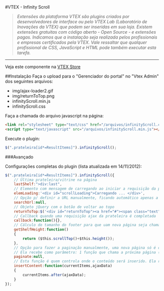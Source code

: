 #VTEX - Infinity Scroll
>*Extensões da plataforma VTEX são plugins criados por desenvolvedores de interface ou pelo VTEX Lab (Laboratório de Inovações da VTEX) que podem ser inseridas em sua loja. Existem extensões gratuitas com código aberto -  Open Source - e extensões pagas.  Indicamos que a instalação seja realizada pelos profissionais e empresas certificados pela VTEX. Vale ressaltar que qualquer profissional de CSS, JavaScript e HTML pode também executar esta tarefa.*

----------

Veja este componente na [VTEX Store](http://conversionstore.com.br/index.php/extensoes/busca/carregamento-inteligente-de-imagens)

##Instalação
Faça o upload para o "Gerenciador do portal" no "Vtex Admin" dos seguintes arquivos:
* img/ajax-loader2.gif
* img/returnToTop.png
* infinityScroll.min.js
* infinityScroll.css

Faça a chamada do arquivo javascript na página:

```html
<link rel="stylesheet" type="text/css" href="/arquivos/infinityScroll.css" />
<script type="text/javascript" src="/arquivos/infinityScroll.min.js"></script>
```

Execute o plugin:

```javascript
$(".prateleira[id*=ResultItems]").infinityScroll();
```

###Avançado

Configurações completas do plugin (lista atualizada em 14/11/2012):
```javascript
$(".prateleira[id*=ResultItems]").infinityScroll({
	// Última prateleira/vitrine na página
	lastShelf:">div:last",
	// Elemento com mensagem de carregando ao iniciar a requisição da página seguinte
	elemLoading:'<div id="scrollLoading">Carregando ... </div>',
	// Opção p/ definir a URL manualmente, ficando automático apenas a paginação. A url deve terminar com "...&PageNumber="
	searchUrl:null,
	// Objeto jQuery com o botão de voltar ao topo
	returnToTop:$('<div id="returnToTop"><a href="#"><span class="text">voltar ao</span><span class="text2">TOPO</span><span class="arrowToTop"></span></a></div>'),
	// Callback quando uma requisição ajax da prateleira é completada
	callback:function(){},
	// Cálculo do tamanho do footer para que uam nova página seja chamada antes do usuário chegar ao "final" do site
	getShelfHeight:function()
	{
		return ($this.scrollTop()+$this.height());
	},
	// Opção para fazer a paginação manualmente, uma nova página só é chamada quando executado o comando dentro desta função
	// Ela recebe como parâmetro: 1 função que chama a próxima página (caso ela exista)
	paginate:null,
	// Esta função é quem controla onde o conteúdo será inserido. Ela recebe como parâmetro: O ùltimo bloco inserido e os dados da nova requisição AJAX
	insertContent:function(currentItems,ajaxData)
	{
		currentItems.after(ajaxData);
	}
});
```